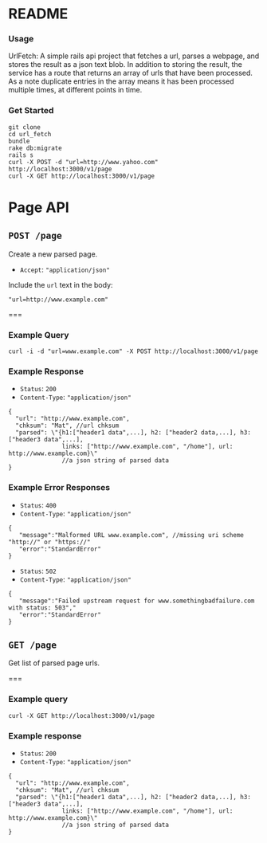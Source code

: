 # README

### Usage

UrlFetch: A simple rails api project that fetches a url, parses a webpage, and stores the result as a json text blob. In addition to storing the result, the service has a route that returns an array of urls that have been processed. As a note duplicate entries in the array means it has been processed multiple times, at different points in time.

### Get Started
```
git clone 
cd url_fetch
bundle 
rake db:migrate
rails s
curl -X POST -d "url=http://www.yahoo.com" http://localhost:3000/v1/page
curl -X GET http://localhost:3000/v1/page
```

# Page API 

## `POST /page`

Create a new parsed page.

* `Accept`: `"application/json"`

Include the `url` text in the body:

```
"url=http://www.example.com"
```

===

### Example Query
```
curl -i -d "url=www.example.com" -X POST http://localhost:3000/v1/page
```

### Example Response

* `Status`: `200`
* `Content-Type`: `"application/json"`

```
{
  "url": "http://www.example.com",
  "chksum": "Mat", //url chksum
  "parsed": \"{h1:["header1 data",...], h2: ["header2 data,...], h3: ["header3 data",...],
               links: ["http://www.example.com", "/home"], url: http://www.example.com}\" 
               //a json string of parsed data
}

```
### Example Error Responses
* `Status`: `400`
* `Content-Type`: `"application/json"`

```
{
   "message":"Malformed URL www.example.com", //missing uri scheme "http://" or "https://"
   "error":"StandardError"
}
```

* `Status`: `502`
* `Content-Type`: `"application/json"`

```
{
   "message":"Failed upstream request for www.somethingbadfailure.com with status: 503","
   "error":"StandardError"
}
```

## `GET /page`

Get list of parsed page urls.

===

### Example query
```
curl -X GET http://localhost:3000/v1/page
```
### Example response

* `Status`: `200`
* `Content-Type`: `"application/json"`

```
{
  "url": "http://www.example.com",
  "chksum": "Mat", //url chksum
  "parsed": \"{h1:["header1 data",...], h2: ["header2 data,...], h3: ["header3 data",...],
               links: ["http://www.example.com", "/home"], url: http://www.example.com}\" 
               //a json string of parsed data
}
```
